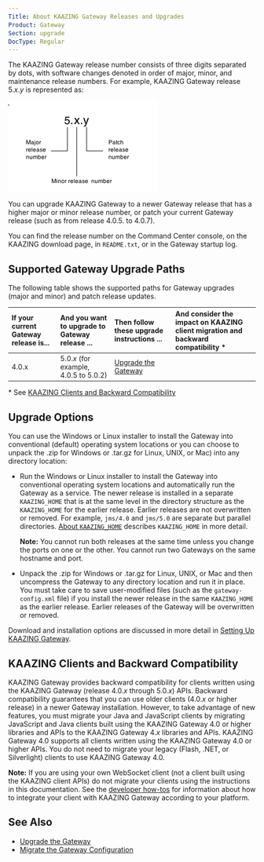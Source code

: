 ```yaml
---
Title: About KAAZING Gateway Releases and Upgrades
Product: Gateway
Section: upgrade
DocType: Regular
---
```


The KAAZING Gateway release number consists of three digits separated by dots, with software changes denoted in order of major, minor, and maintenance release numbers. For example, KAAZING Gateway release 5.*x*.*y* is represented as:

![](../images/releaseno.png)

You can upgrade KAAZING Gateway to a newer Gateway release that has a higher major or minor release number, or patch your current Gateway release (such as from release 4.0.5. to 4.0.7).

You can find the release number on the Command Center console, on the KAAZING download page, in `README.txt`, or in the Gateway startup log.

Supported Gateway Upgrade Paths
-----------------------------------------------------------------

The following table shows the supported paths for Gateway upgrades (major and minor) and patch release updates.

| If your current Gateway release is... | And you want to upgrade to Gateway release ... | Then follow these upgrade instructions ... | And consider the impact on KAAZING client migration and backward compatibility \* |
|:--------------------------------------|:-----------------------------------------------|:-------------------------------------------|:----------------------------------------------------------------------------------|
| 4.0.x                                 | 5.0.*x* (for example, 4.0.5 to 5.0.2)          | [Upgrade the Gateway](o_upgrade.md)        | |                                                                                 |

\* See [KAAZING Clients and Backward Compatibility](#kaazing-clients-and-backward-compatibility)

Upgrade Options
--------------------------------------------

You can use the Windows or Linux installer to install the Gateway into conventional (default) operating system locations or you can choose to unpack the .zip for Windows or .tar.gz for Linux, UNIX, or Mac) into any directory location:

-   Run the Windows or Linux installer to install the Gateway into conventional operating system locations and automatically run the Gateway as a service. The newer release is installed in a separate `KAAZING_HOME` that is at the same level in the directory structure as the `KAAZING_HOME` for the earlier release. Earlier releases are not overwritten or removed. For example, `jms/4.0` and `jms/5.0` are separate but parallel directories. [About `KAAZING_HOME`](../about/about.md#about-kaazing_home) describes `KAAZING_HOME` in more detail.

    **Note:** You cannot run both releases at the same time unless you change the ports on one or the other. You cannot run two Gateways on the same hostname and port.
-   Unpack the .zip for Windows or .tar.gz for Linux, UNIX, or Mac and then uncompress the Gateway to any directory location and run it in place. You must take care to save user-modified files (such as the `gateway-config.xml` file) if you install the newer release in the same `KAAZING_HOME` as the earlier release. Earlier releases of the Gateway will be overwritten or removed.

Download and installation options are discussed in more detail in [Setting Up KAAZING Gateway](../about/setup-guide.md).

KAAZING Clients and Backward Compatibility
------------------------------------------------------------------------------

KAAZING Gateway provides backward compatibility for clients written using the KAAZING Gateway (release 4.0.*x* through 5.0.*x*) APIs. Backward compatibility guarantees that you can use older clients (4.0.*x* or higher release) in a newer Gateway installation. However, to take advantage of new features, you must migrate your Java and JavaScript clients by migrating JavaScript and Java clients built using the KAAZING Gateway 4.0 or higher libraries and APIs to the KAAZING Gateway 4.*x* libraries and APIs. KAAZING Gateway 4.0 supports all clients written using the KAAZING Gateway 4.0 or higher APIs. You do not need to migrate your legacy (Flash, .NET, or Silverlight) clients to use KAAZING Gateway 4.0.

**Note:** If you are using your own WebSocket client (not a client built using the KAAZING client APIs) do not migrate your clients using the instructions in this documentation. See the [developer how-tos](../index.md) for information about how to integrate your client with KAAZING Gateway according to your platform.

See Also
------------------------------

-   [Upgrade the Gateway](o_upgrade.md)
-   [Migrate the Gateway Configuration](p_migrate_gwconfig.md)
